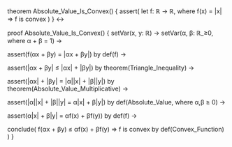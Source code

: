theorem Absolute_Value_Is_Convex() {
  assert(
    let f: ℝ → ℝ, where f(x) = |x| ⇒
    f is convex
  )
} ↔

proof Absolute_Value_Is_Convex() {
  setVar(x, y: ℝ) →
  setVar(α, β: ℝ_≥0, where α + β = 1) →
  
  assert(f(αx + βy) = |αx + βy|) by def(f) →
  
  assert(|αx + βy| ≤ |αx| + |βy|) by theorem(Triangle_Inequality) →
  
  assert(|αx| + |βy| = |α||x| + |β||y|) 
    by theorem(Absolute_Value_Multiplicative) →
  
  assert(|α||x| + |β||y| = α|x| + β|y|) 
    by def(Absolute_Value, where α,β ≥ 0) →
    
  assert(α|x| + β|y| = αf(x) + βf(y)) by def(f) →
  
  conclude(
    f(αx + βy) ≤ αf(x) + βf(y) ⇒
    f is convex by def(Convex_Function)
  )
}